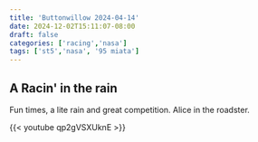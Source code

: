 ```yaml
---
title: 'Buttonwillow 2024-04-14'
date: 2024-12-02T15:11:07-08:00
draft: false
categories: ['racing','nasa']
tags: ['st5','nasa', '95 miata']
---
```


## A Racin' in the rain

Fun times, a lite rain and great competition.  Alice in the roadster.

{{< youtube qp2gVSXUknE >}}

